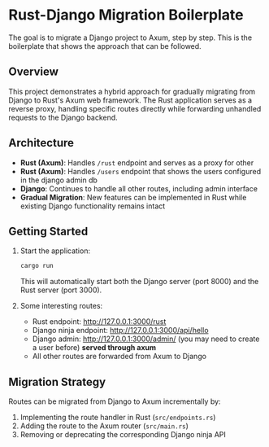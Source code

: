 # Rust-Django Migration Boilerplate

The goal is to migrate a Django project to Axum, step by step. This is the boilerplate that shows the approach that can be followed.

## Overview

This project demonstrates a hybrid approach for gradually migrating from Django to Rust's Axum web framework. The Rust application serves as a reverse proxy, handling specific routes directly while forwarding unhandled requests to the Django backend.

## Architecture

- **Rust (Axum)**: Handles `/rust` endpoint and serves as a proxy for other 
- **Rust (Axum)**: Handles `/users` endpoint that shows the users configured in the django admin db
- **Django**: Continues to handle all other routes, including admin interface
- **Gradual Migration**: New features can be implemented in Rust while existing Django functionality remains intact

## Getting Started

1. Start the application:
   ```bash
   cargo run
   ```
   This will automatically start both the Django server (port 8000) and the Rust server (port 3000).

2. Some interesting routes:
   - Rust endpoint: http://127.0.0.1:3000/rust
   - Django ninja endpoint: http://127.0.0.1:3000/api/hello
   - Django admin: http://127.0.0.1:3000/admin/ (you may need to create a user before) **served through axum**
   - All other routes are forwarded from Axum to Django

## Migration Strategy

Routes can be migrated from Django to Axum incrementally by:
1. Implementing the route handler in Rust (`src/endpoints.rs`)
2. Adding the route to the Axum router (`src/main.rs`)
3. Removing or deprecating the corresponding Django ninja API
